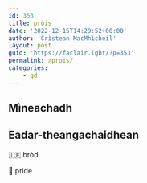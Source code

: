 ```yaml
---
id: 353
title: pròis
date: '2022-12-15T14:29:52+00:00'
author: 'Crìstean MacMhìcheil'
layout: post
guid: 'https://faclair.lgbt/?p=353'
permalink: /prois/
categories:
    - gd
---
```


## Mìneachadh

## Eadar-theangachaidhean

&#x1f1ee;&#x1f1ea; bròd

&#x1f3f4;&#xe0067;&#xe0062;&#xe0065;&#xe006e;&#xe0067;&#xe007f; pride